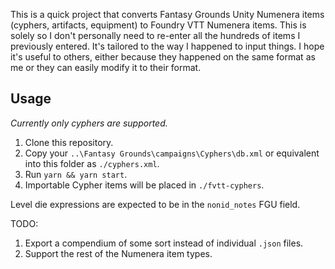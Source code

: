 This is a quick project that converts Fantasy Grounds Unity Numenera items (cyphers, artifacts, equipment) to Foundry VTT Numenera items. This is solely so I don't personally need to re-enter all the hundreds of items I previously entered. It's tailored to the way I happened to input things. I hope it's useful to others, either because they happened on the same format as me or they can easily modify it to their format.

## Usage

_Currently only cyphers are supported._

1. Clone this repository.
1. Copy your `..\Fantasy Grounds\campaigns\Cyphers\db.xml` or equivalent into this folder as `./cyphers.xml`.
1. Run `yarn && yarn start`.
1. Importable Cypher items will be placed in `./fvtt-cyphers`.

Level die expressions are expected to be in the `nonid_notes` FGU field.

TODO:

1. Export a compendium of some sort instead of individual `.json` files.
1. Support the rest of the Numenera item types.
